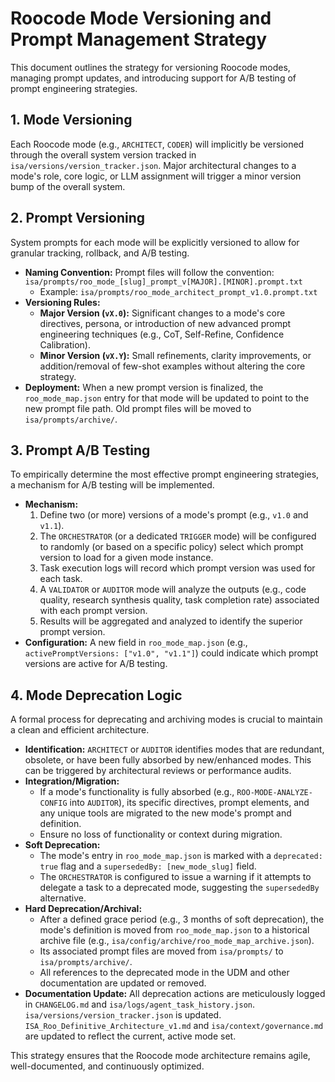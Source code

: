 # Roocode Mode Versioning and Prompt Management Strategy

This document outlines the strategy for versioning Roocode modes, managing prompt updates, and introducing support for A/B testing of prompt engineering strategies.

## 1. Mode Versioning

Each Roocode mode (e.g., `ARCHITECT`, `CODER`) will implicitly be versioned through the overall system version tracked in `isa/versions/version_tracker.json`. Major architectural changes to a mode's role, core logic, or LLM assignment will trigger a minor version bump of the overall system.

## 2. Prompt Versioning

System prompts for each mode will be explicitly versioned to allow for granular tracking, rollback, and A/B testing.

*   **Naming Convention:** Prompt files will follow the convention: `isa/prompts/roo_mode_[slug]_prompt_v[MAJOR].[MINOR].prompt.txt`
    *   Example: `isa/prompts/roo_mode_architect_prompt_v1.0.prompt.txt`
*   **Versioning Rules:**
    *   **Major Version (`vX.0`):** Significant changes to a mode's core directives, persona, or introduction of new advanced prompt engineering techniques (e.g., CoT, Self-Refine, Confidence Calibration).
    *   **Minor Version (`vX.Y`):** Small refinements, clarity improvements, or addition/removal of few-shot examples without altering the core strategy.
*   **Deployment:** When a new prompt version is finalized, the `roo_mode_map.json` entry for that mode will be updated to point to the new prompt file path. Old prompt files will be moved to `isa/prompts/archive/`.

## 3. Prompt A/B Testing

To empirically determine the most effective prompt engineering strategies, a mechanism for A/B testing will be implemented.

*   **Mechanism:**
    1.  Define two (or more) versions of a mode's prompt (e.g., `v1.0` and `v1.1`).
    2.  The `ORCHESTRATOR` (or a dedicated `TRIGGER` mode) will be configured to randomly (or based on a specific policy) select which prompt version to load for a given mode instance.
    3.  Task execution logs will record which prompt version was used for each task.
    4.  A `VALIDATOR` or `AUDITOR` mode will analyze the outputs (e.g., code quality, research synthesis quality, task completion rate) associated with each prompt version.
    5.  Results will be aggregated and analyzed to identify the superior prompt version.
*   **Configuration:** A new field in `roo_mode_map.json` (e.g., `activePromptVersions: ["v1.0", "v1.1"]`) could indicate which prompt versions are active for A/B testing.

## 4. Mode Deprecation Logic

A formal process for deprecating and archiving modes is crucial to maintain a clean and efficient architecture.

*   **Identification:** `ARCHITECT` or `AUDITOR` identifies modes that are redundant, obsolete, or have been fully absorbed by new/enhanced modes. This can be triggered by architectural reviews or performance audits.
*   **Integration/Migration:**
    *   If a mode's functionality is fully absorbed (e.g., `ROO-MODE-ANALYZE-CONFIG` into `AUDITOR`), its specific directives, prompt elements, and any unique tools are migrated to the new mode's prompt and definition.
    *   Ensure no loss of functionality or context during migration.
*   **Soft Deprecation:**
    *   The mode's entry in `roo_mode_map.json` is marked with a `deprecated: true` flag and a `supersededBy: [new_mode_slug]` field.
    *   The `ORCHESTRATOR` is configured to issue a warning if it attempts to delegate a task to a deprecated mode, suggesting the `supersededBy` alternative.
*   **Hard Deprecation/Archival:**
    *   After a defined grace period (e.g., 3 months of soft deprecation), the mode's definition is moved from `roo_mode_map.json` to a historical archive file (e.g., `isa/config/archive/roo_mode_map_archive.json`).
    *   Its associated prompt files are moved from `isa/prompts/` to `isa/prompts/archive/`.
    *   All references to the deprecated mode in the UDM and other documentation are updated or removed.
*   **Documentation Update:** All deprecation actions are meticulously logged in `CHANGELOG.md` and `isa/logs/agent_task_history.json`. `isa/versions/version_tracker.json` is updated. `ISA_Roo_Definitive_Architecture_v1.md` and `isa/context/governance.md` are updated to reflect the current, active mode set.

This strategy ensures that the Roocode mode architecture remains agile, well-documented, and continuously optimized.